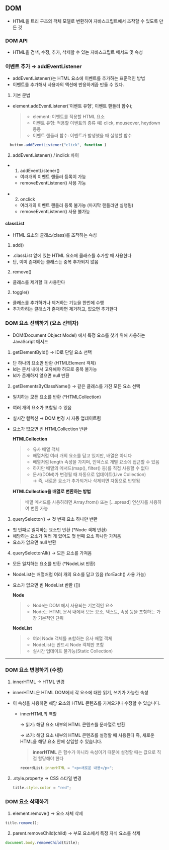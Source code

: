 ## DOM

- HTML을 트리 구조의 객체 모델로 변환하여 자바스크립트에서 조작할 수 있도록 만든 것

### DOM API

- HTML을 검색, 수정, 추가, 삭제할 수 있는 자바스크립트 메서드 및 속성

### 이벤트 추가 &rarr; addEventListener

- addEventListener()는 HTML 요소에 이벤트를 추가하는 표준적인 방법
- 이벤트를 추가해서 사용자의 액션에 반응하게끔 만들 수 있다.

1. 기본 문법

- element.addEventListener('이벤트 유형', 이벤트 핸들러 함수);
  > - element: 이벤트를 적용할 HTML 요소
  > - 이벤트 유형: 적용할 이벤트의 종류
  >   예) click, mouseover, heydown 등등
  > - 이벤트 핸들러 함수: 이벤트가 발생했을 때 실행할 함수

```javascript
  button.addEventListener("click", function )
```

2. addEventListener() / inclick 차이

- 1. addEventListener()
  - 여러개의 이벤트 핸들러 등록이 가능
  - removeEventListener() 사용 가능<br><br>
- 2. onclick
  - 여러개의 이벤트 핸들러 등록 불가능 (마지막 핸들러만 실행됨)
  - removeEventListener() 사용 불가능

#### classList

- HTML 요소의 클래스(class)를 조작하는 속성

1. add()

- .classList 앞에 있는 HTML 요소에 클래스를 추가할 때 사용한다
- 단, 이미 존재하는 클래스는 중복 추가되지 않음

2. remove()

- 클래스를 제거할 때 사용한다

2. toggle()

- 클래스를 추가하거나 제거하는 기능을 한번에 수행
- 추가하려는 클래스가 존재하면 제거하고, 없으면 추가한다

### DOM 요소 선택하기 (요소 선택자)

- DOM(Document Object Model) 에서 특정 요소를 찾기 위해 사용하는 JavaScript 메서드

1. getElementById() &rarr; ID로 단일 요소 선택

- 단 하나의 요소만 반환 (HTMLElement 객체)
- Id는 문서 내에서 고유해야 하므로 중복 불가능
- Id가 존재하지 않으면 null 반환

2. getElementsByClassName() &rarr; 같은 클래스를 가진 모든 요소 선택

- 일치하는 모든 요소를 반환 (\*HTMLCollection)
- 여러 개의 요소가 포함될 수 있음
- 실시간 컬렉션 &rarr; DOM 변경 시 자동 업데이트됨
- 요소가 없으면 빈 HTMLCollection 반환

  **HTMLCollection**

  > - 유사 배열 객체
  > - 배열처럼 여러 개의 요소를 담고 있지만, 배열은 아니다
  > - 배열처럼 length 속성을 가지며, 인덱스로 개별 요소에 접근할 수 있음
  > - 하지만 배열의 메서드(map(), filter() 등)를 직접 사용할 수 없다
  > - 문서(DOM)가 변경될 때 자동으로 업데이트(Live Collection)  
  >   &rarr; 즉, 새로운 요소가 추가되거나 삭제되면 자동으로 반영됨

  **HTMLCollection을 배열로 변환하는 방법**

  > 배열 메서드를 사용하려면 Array.from() 또는 [...spread] 연산자를 사용하여 변환 가능

3. querySelector() &rarr; 첫 번째 요소 하나만 반환

- 첫 번째로 일치하는 요소만 반환 (\*Node 객체 반환)
- 해당하는 요소가 여러 개 있어도 첫 번째 요소 하나만 가져옴
- 요소가 없으면 null 반환

4. querySelectorAll() &rarr; 모든 요소를 가져옴

- 모든 일치하는 요소를 반환 (\*NodeList 반환)
- NodeList는 배열처럼 여러 개의 요소를 담고 있음 (forEach() 사용 가능)
- 요소가 없으면 빈 NodeList 반환 ([])

  **Node**

  > - Node는 DOM 에서 사용되는 기본적인 요소
  > - Node는 HTML 문서 내에서 모든 요소, 텍스트, 속성 등을 포함하는 가장 기본적인 단위

  **NodeList**

  > - 여러 Node 객체를 포함하는 유사 배열 객체
  > - NodeList는 반드시 Node 객체만 포함
  > - 실시간 업데이트 불가능(Static Collection)

---

### DOM 요소 변경하기 (수정)

1. innerHTML &rarr; HTML 변경

- innerHTML은 HTML DOM에서 각 요소에 대한 읽기, 쓰기가 가능한 속성
- 이 속성을 사용하면 해당 요소의 HTML 콘텐츠를 가져오거나 수정할 수 있습니다.

  - innerHTML의 역할

    &rarr; 읽기: 해당 요소 내부의 HTML 콘텐츠를 문자열로 반환

    &rarr; 쓰기: 해당 요소 내부의 HTML 콘텐츠를 설정할 때 사용된다
    즉, 새로운 HTML을 해당 요소 안에 삽입할 수 있습니다.

    > **innerHTML** 은 함수가 아니라 속성이기 때문에 설정할 때는 값으로 직접 할당해야 한다

    ```javascript
    recordList.innerHTML = "<p>새로운 내용</p>";
    ```

2. .style.property &rarr; CSS 스타일 변경

   ```javascript
   title.style.color = "red";
   ```

### DOM 요소 삭제하기

1. element.remove() &rarr; 요소 자체 삭제

```javascript
title.remove();
```

2. parent.removeChild(child) &rarr; 부모 요소에서 특정 자식 요소를 삭제

```javascript
document.body.removeChild(title);
```

